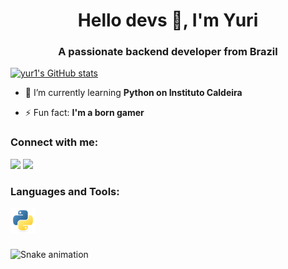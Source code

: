 <h1 align="center">Hello devs 👋, I'm Yuri</h1>
<h3 align="center">A passionate backend developer from Brazil</h3>

[![yur1's GitHub stats](https://github-readme-stats.vercel.app/api?username=yur1d3v&show_icons=true&theme=midnight-purple)](https://github.com/anuraghazra/github-readme-stats)

- 🌱 I’m currently learning **Python on Instituto Caldeira**

- ⚡ Fun fact: **I'm a born gamer**

<h3 align="left">Connect with me:</h3>
<p align="left">
<a href = "mailto:yuricosta2319@gmail.com"><img loading="lazy" src="https://img.shields.io/badge/Gmail-D14836?style=for-the-badge&logo=gmail&logoColor=white" target="_blank"></a>
<a href="https://www.linkedin.com/in/yuri-de-oliveira-costa-547557267" target="_blank"><img loading="lazy" src="https://img.shields.io/badge/-LinkedIn-%230077B5?style=for-the-badge&logo=linkedin&logoColor=white" target="_blank"></a>
</p>

<h3 align="left">Languages and Tools:</h3>
<p align="left"> <a href="https://www.python.org" target="_blank" rel="noreferrer"> <img src="https://raw.githubusercontent.com/devicons/devicon/master/icons/python/python-original.svg" alt="python" width="40" height="40"/> </a> </p>

###

<img src="https://raw.githubusercontent.com/yur1d3v/yur1d3v/main/.github/workflows/snake.yml" alt="Snake animation" />

###
